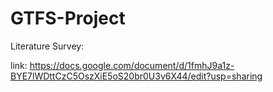 # GTFS-Project

Literature Survey: 

link: https://docs.google.com/document/d/1fmhJ9a1z-BYE7lWDttCzC5OszXiE5oS20br0U3v6X44/edit?usp=sharing
